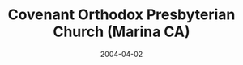 ---
date: &id001 2004-04-02
end_date: null
location:
  address: 910 2nd Ave
  city: Marina
  state: CA
minister:
- end: 1997-01-01
  name: Donald Owsley
  start: 1996-01-04
  type: Supply Pastor
- end: 2000-01-01
  name: Donald Owsley
  start: 1997-01-01
  type: Evangelist
- end: 2004-04-02
  name: Joel Robbins
  start: 2002-01-01
  type: Evangelist
- end: null
  name: Joel Robbins
  start: 2004-04-02
  type: Pastor
- end: null
  name: Timothy G. Walker
  start: 2015-01-01
  type: Pastor
- end: null
  name: Timothy G. Walker
  start: 2011-01-01
  type: Teacher
ministers:
- Donald Owsley
- Donald Owsley
- Joel Robbins
- Joel Robbins
- Timothy G. Walker
- Timothy G. Walker
name: Covenant Orthodox Presbyterian Church
names:
- end: 2004-04-02
  name: Covenant Orthodox Presbyterian Chapel
  start: 1996-01-04
- end: null
  name: Covenant Orthodox Presbyterian Church
  start: 2004-04-02
origination_date: *id001
raw_data: 'AR Marina


  Covenant Orthodox Presbyterian Chapel  (January 4, 1996-April 2, 2004)

  Covenant Orthodox Presbyterian Church  (April 2, 2004- )

  910 2nd Ave

  Supply: Donald Owsley, 1996-97

  Evangelists: Donald Owsley, 1997-2000

  Joel Robbins, 2002-4

  Pastors: Joel Robbins, 2004-

  Timothy G. Walker, 2015-

  Teacher: Timothy G. Walker, 2011-

  '
received_from: null
states:
- CA
status:
  active: true
  end_date: null
  reason: null
  received_from: null
  withdrawal_to: null
title: Covenant Orthodox Presbyterian Church (Marina CA)
year_established:
- 2004

---